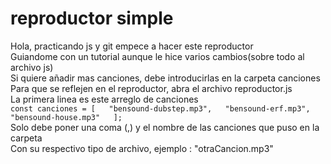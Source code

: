 # reproductor simple  
Hola, practicando js y git empece a hacer este reproductor  
Guiandome con un tutorial aunque le hice varios cambios(sobre todo al archivo js)  
Si quiere añadir mas canciones, debe introducirlas en la carpeta canciones  
Para que se reflejen en el reproductor, abra el archivo reproductor.js  
La primera linea es este arreglo de canciones  
`const canciones = [  
  "bensound-dubstep.mp3",  
  "bensound-erf.mp3",  
  "bensound-house.mp3"  
];`  
Solo debe poner una coma (,) y el nombre de las canciones que puso en la carpeta  
Con su respectivo tipo de archivo, ejemplo : "otraCancion.mp3"  
